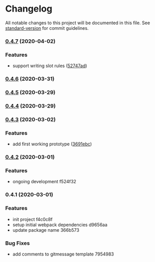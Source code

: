 # Changelog

All notable changes to this project will be documented in this file. See [standard-version](https://github.com/conventional-changelog/standard-version) for commit guidelines.

### [0.4.7](https://github.com/anthonkendel/html-validate-vue-webpack-plugin/compare/v0.4.6...v0.4.7) (2020-04-02)


### Features

* support writing slot rules ([52747ad](https://github.com/anthonkendel/html-validate-vue-webpack-plugin/commit/52747adc1b01e35117f3864544ba484cf19ac441))

### [0.4.6](https://github.com/anthonkendel/html-validate-vue-webpack-plugin/compare/v0.4.5...v0.4.6) (2020-03-31)

### [0.4.5](https://github.com/anthonkendel/html-validate-vue-webpack-plugin/compare/v0.4.4...v0.4.5) (2020-03-29)

### [0.4.4](https://github.com/anthonkendel/html-validate-vue-webpack-plugin/compare/v0.4.3...v0.4.4) (2020-03-29)

### [0.4.3](https://github.com/anthonkendel/html-validate-vue-webpack-plugin/compare/v0.4.2...v0.4.3) (2020-03-02)


### Features

* add first working prototype ([3691ebc](https://github.com/anthonkendel/html-validate-vue-webpack-plugin/commit/3691ebca8d363ab91b061d803130df676d92cbcd))

### [0.4.2](///compare/v0.4.1...v0.4.2) (2020-03-01)


### Features

* ongoing development f524f32

### 0.4.1 (2020-03-01)


### Features

* init project f4c0c8f
* setup initial webpack dependencies d9656aa
* update package name 366b573


### Bug Fixes

* add comments to gitmessage template 7954983
